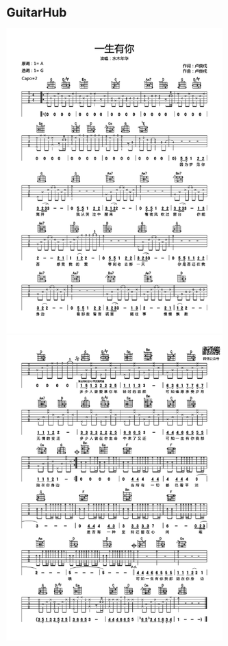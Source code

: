 # GuitarHub

![水木年华《一生有你》吉他谱_G调高清版_0](./水木年华《一生有你》吉他谱_G调高清版_0.jpg)
![水木年华《一生有你》吉他谱_G调高清版_1](./水木年华《一生有你》吉他谱_G调高清版_1.jpg)
